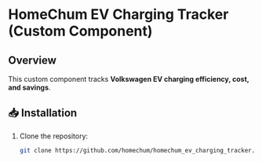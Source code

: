 # HomeChum EV Charging Tracker (Custom Component)

## **Overview**
This custom component tracks **Volkswagen EV charging efficiency, cost, and savings**.

## **📥 Installation**
1. Clone the repository:
   ```bash
   git clone https://github.com/homechum/homechum_ev_charging_tracker.git